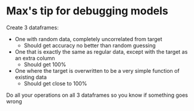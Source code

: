 # Max's tip for debugging models

Create 3 dataframes:
- One with random data, completely uncorrelated from target
	- Should get accuracy no better than random guessing
- One that is exactly the same as regular data, except with the target as an extra column
	- Should get 100%
- One where the target is overwritten to be a very simple function of existing data
	- Should get close to 100%

Do all your operations on all 3 dataframes so you know if something goes wrong